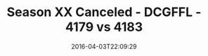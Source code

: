 ---
title: Season XX Canceled - DCGFFL - 4179 vs 4183
teams_score:
- team: 4179
  score: 13
- team: 4183
  score: 14
mvp: Stu S. (Olive); Howard Y. (Forest)
game-ball: Adam S. (Olive); Alex P. (Forest)
season: 12
week: 4
date: '2016-04-03T22:09:29'
pageid: season-12-week-4-april-3-2016-4179-vs-4183
---
